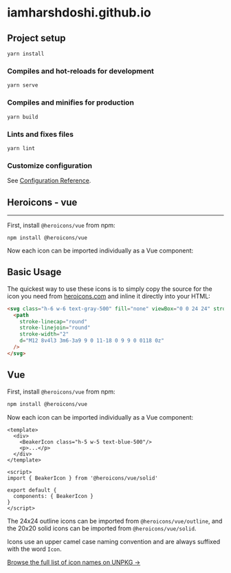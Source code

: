 # iamharshdoshi.github.io

## Project setup
```
yarn install
```

### Compiles and hot-reloads for development
```
yarn serve
```

### Compiles and minifies for production
```
yarn build
```

### Lints and fixes files
```
yarn lint
```

### Customize configuration
See [Configuration Reference](https://cli.vuejs.org/config/).


## Heroicons - vue
---
First, install `@heroicons/vue` from npm:

```
npm install @heroicons/vue
```

Now each icon can be imported individually as a Vue component:

## Basic Usage

The quickest way to use these icons is to simply copy the source for the icon you need from [heroicons.com](https://heroicons.com) and inline it directly into your HTML:

```html
<svg class="h-6 w-6 text-gray-500" fill="none" viewBox="0 0 24 24" stroke="currentColor">
  <path
    stroke-linecap="round"
    stroke-linejoin="round"
    stroke-width="2"
    d="M12 8v4l3 3m6-3a9 9 0 11-18 0 9 9 0 0118 0z"
  />
</svg>
```

## Vue

First, install `@heroicons/vue` from npm:

```sh
npm install @heroicons/vue
```

Now each icon can be imported individually as a Vue component:

```vue
<template>
  <div>
    <BeakerIcon class="h-5 w-5 text-blue-500"/>
    <p>...</p>
  </div>
</template>

<script>
import { BeakerIcon } from '@heroicons/vue/solid'

export default {
  components: { BeakerIcon }
}
</script>
```

The 24x24 outline icons can be imported from `@heroicons/vue/outline`, and the 20x20 solid icons can be imported from `@heroicons/vue/solid`.

Icons use an upper camel case naming convention and are always suffixed with the word `Icon`.

[Browse the full list of icon names on UNPKG &rarr;](https://unpkg.com/browse/@heroicons/vue/outline/)